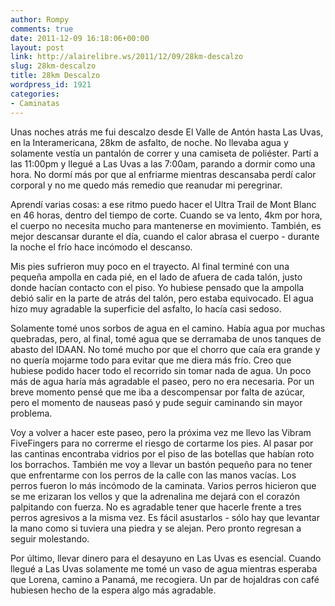 ```yaml
---
author: Rompy
comments: true
date: 2011-12-09 16:18:06+00:00
layout: post
link: http://alairelibre.ws/2011/12/09/28km-descalzo
slug: 28km-descalzo
title: 28km Descalzo
wordpress_id: 1921
categories:
- Caminatas
---
```


Unas noches atrás me fui descalzo desde El Valle de Antón hasta Las Uvas, en la Interamericana, 28km de asfalto, de noche. No llevaba agua y solamente vestía un pantalón de correr y una camiseta de poliéster. Partí a las 11:00pm y llegué a Las Uvas a las 7:00am, parando a dormir como una hora. No dormí más por que al enfriarme mientras descansaba perdí calor corporal y no me quedo más remedio que reanudar mi peregrinar.

Aprendí varias cosas: a ese ritmo puedo hacer el Ultra Trail de Mont Blanc en 46 horas, dentro del tiempo de corte. Cuando se va lento, 4km por hora, el cuerpo no necesita mucho para mantenerse en movimiento. También, es mejor descansar durante el día, cuando el calor abrasa el cuerpo - durante la noche el frío hace incómodo el descanso.

Mis pies sufrieron muy poco en el trayecto. Al final terminé con una pequeña ampolla en cada pié, en el lado de afuera de cada talón, justo donde hacían contacto con el piso. Yo hubiese pensado que la ampolla debió salir en la parte de atrás del talón, pero estaba equivocado. El agua hizo muy agradable la superficie del asfalto, lo hacía casi sedoso.

Solamente tomé unos sorbos de agua en el camino. Había agua por muchas quebradas, pero, al final, tomé agua que se derramaba de unos tanques de abasto del IDAAN. No tomé mucho por que el chorro que caía era grande y no quería mojarme todo para evitar que me diera más frío. Creo que hubiese podido hacer todo el recorrido sin tomar nada de agua. Un poco más de agua haría más agradable el paseo, pero no era necesaria. Por un breve momento pensé que me iba a descompensar por falta de azúcar, pero el momento de nauseas pasó y pude seguir caminando sin mayor problema.

Voy a volver a hacer este paseo, pero la próxima vez me llevo las Vibram FiveFingers para no correrme el riesgo de cortarme los pies. Al pasar por las cantinas encontraba vidrios por el piso de las botellas que habían roto los borrachos. También me voy a llevar un bastón pequeño para no tener que enfrentarme con los perros de la calle con las manos vacías. Los perros fueron lo más incómodo de la caminata. Varios perros hicieron que se me erizaran los vellos y que la adrenalina me dejará con el corazón palpitando con fuerza. No es agradable tener que hacerle frente a tres perros agresivos a la misma vez. Es fácil asustarlos - sólo hay que levantar la mano como si tuviera una piedra y se alejan. Pero pronto regresan a seguir molestando.

Por último, llevar dinero para el desayuno en Las Uvas es esencial. Cuando llegué a Las Uvas solamente me tomé un vaso de agua mientras esperaba que Lorena, camino a Panamá, me recogiera. Un par de hojaldras con café hubiesen hecho de la espera algo más agradable.
